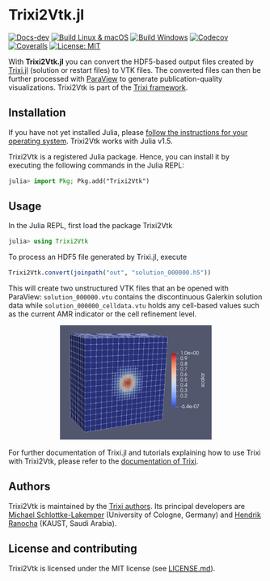 # Trixi2Vtk.jl

<!-- [![Docs-stable](https://img.shields.io/badge/docs-stable-blue.svg)](https://trixi-framework.github.io/Trixi2Vtk.jl/stable) -->
[![Docs-dev](https://img.shields.io/badge/docs-dev-blue.svg)](https://trixi-framework.github.io/Trixi2Vtk.jl/dev)
[![Build Linux & macOS](https://travis-ci.com/trixi-framework/Trixi2Vtk.jl.svg?branch=master)](https://travis-ci.com/trixi-framework/Trixi2Vtk.jl)
[![Build Windows](https://ci.appveyor.com/api/projects/status/3vw2i3iy9n9641wq?svg=true)](https://ci.appveyor.com/project/ranocha/trixi2vtk-jl)
[![Codecov](https://codecov.io/gh/trixi-framework/Trixi2Vtk.jl/branch/master/graph/badge.svg)](https://codecov.io/gh/trixi-framework/Trixi2Vtk.jl)
[![Coveralls](https://coveralls.io/repos/github/trixi-framework/Trixi2Vtk.jl/badge.svg?branch=master)](https://coveralls.io/github/trixi-framework/Trixi2Vtk.jl?branch=master)
[![License: MIT](https://img.shields.io/badge/License-MIT-success.svg)](https://opensource.org/licenses/MIT)
<!-- [![GitHub commits since tagged version](https://img.shields.io/github/commits-since/trixi-framework/Trixi2Vtk.jl/v0.1.0.svg?style=social&logo=github)](https://github.com/trixi-framework/Trixi2Vtk.jl) -->

With **Trixi2Vtk.jl** you can convert the HDF5-based output files created by
[Trixi.jl](https://github.com/trixi-framework/Trixi.jl) (solution or restart
files) to VTK files. The converted files can then be further processed with
[ParaView](https://www.paraview.org) to generate publication-quality
visualizations. Trixi2Vtk is part of the [Trixi
framework](https://github.com/trixi-framework).


## Installation
If you have not yet installed Julia, please [follow the instructions for your
operating system](https://julialang.org/downloads/platform/). Trixi2Vtk works
with Julia v1.5.

Trixi2Vtk is a registered Julia package. Hence, you can install it by executing
the following commands in the Julia REPL:
```julia
julia> import Pkg; Pkg.add("Trixi2Vtk")
```


## Usage
In the Julia REPL, first load the package Trixi2Vtk
```julia
julia> using Trixi2Vtk
```
To process an HDF5 file generated by Trixi.jl, execute
```julia
Trixi2Vtk.convert(joinpath("out", "solution_000000.h5"))
```
This will create two unstructured VTK files that an be opened with ParaView:
`solution_000000.vtu` contains the discontinuous Galerkin solution data while
`solution_000000_celldata.vtu` holds any cell-based values such as the current
AMR indicator or the cell refinement level.
<p align="center">
  <img width="300px" src="docs/src/assets/solution_000000_scalar_mesh.png">
</p>

For further documentation of Trixi.jl and tutorials explaining how to use Trixi
with Trixi2Vtk, please refer to the [documentation of Trixi](https://trixi-framework.github.io/Trixi.jl/stable/).


## Authors
Trixi2Vtk is maintained by the
[Trixi authors](https://github.com/trixi-framework/Trixi.jl/blob/master/AUTHORS.md).
Its principal developers are
[Michael Schlottke-Lakemper](https://www.mi.uni-koeln.de/NumSim/schlottke-lakemper)
(University of Cologne, Germany) and [Hendrik Ranocha](https://ranocha.de)
(KAUST, Saudi Arabia).


## License and contributing
Trixi2Vtk is licensed under the MIT license (see [LICENSE.md](LICENSE.md)).
